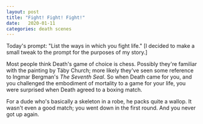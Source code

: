 ```yaml
---
layout: post
title: "Fight! Fight! Fight!"
date:   2020-01-11
categories: death scenes
---
```

Today's prompt: "List the ways in which you fight life." [I decided to make a small tweak to the prompt for the purposes of my story.]

Most people think Death's game of choice is chess. Possibly they're familiar with the painting by Täby Church; more likely they've seen some reference to Ingmar Bergman's _The Seventh Seal_. So when Death came for you, and you challenged the embodiment of mortality to a game for your life, you were surprised when Death agreed to a boxing match. 

For a dude who's basically a skeleton in a robe, he packs quite a wallop. It wasn't even a good match; you went down in the first round. And you never got up again.
